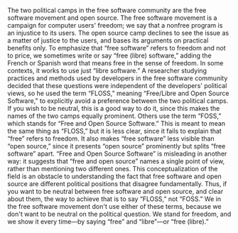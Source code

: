 The two political camps in the free software community are the free software movement and open source. The free software movement is a campaign for computer users' freedom; we say that a nonfree program is an injustice to its users. The open source camp declines to see the issue as a matter of justice to the users, and bases its arguments on practical benefits only. To emphasize that “free software” refers to freedom and not to price, we sometimes write or say “free (libre) software,” adding the French or Spanish word that means free in the sense of freedom. In some contexts, it works to use just “libre software.” A researcher studying practices and methods used by developers in the free software community decided that these questions were independent of the developers' political views, so he used the term “FLOSS,” meaning “Free/Libre and Open Source Software,” to explicitly avoid a preference between the two political camps. If you wish to be neutral, this is a good way to do it, since this makes the names of the two camps equally prominent. Others use the term “FOSS,” which stands for “Free and Open Source Software.” This is meant to mean the same thing as “FLOSS,” but it is less clear, since it fails to explain that “free” refers to freedom. It also makes “free software” less visible than “open source,” since it presents “open source” prominently but splits “free software” apart. “Free and Open Source Software” is misleading in another way: it suggests that “free and open source” names a single point of view, rather than mentioning two different ones. This conceptualization of the field is an obstacle to understanding the fact that free software and open source are different political positions that disagree fundamentally. Thus, if you want to be neutral between free software and open source, and clear about them, the way to achieve that is to say “FLOSS,” not “FOSS.” We in the free software movement don't use either of these terms, because we don't want to be neutral on the political question. We stand for freedom, and we show it every time—by saying “free” and “libre”—or “free (libre).”